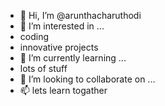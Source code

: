 - 👋 Hi, I’m @arunthacharuthodi
- 👀 I’m interested in ...
-   coding
-   innovative projects
- 🌱 I’m currently learning ...
-   lots of stuff
- 💞️ I’m looking to collaborate on ...
- 📫 lets learn togather

<!---
arunthacharuthodi/arunthacharuthodi is a ✨ special ✨ repository because its `README.md` (this file) appears on your GitHub profile.
You can click the Preview link to take a look at your changes.
--->
